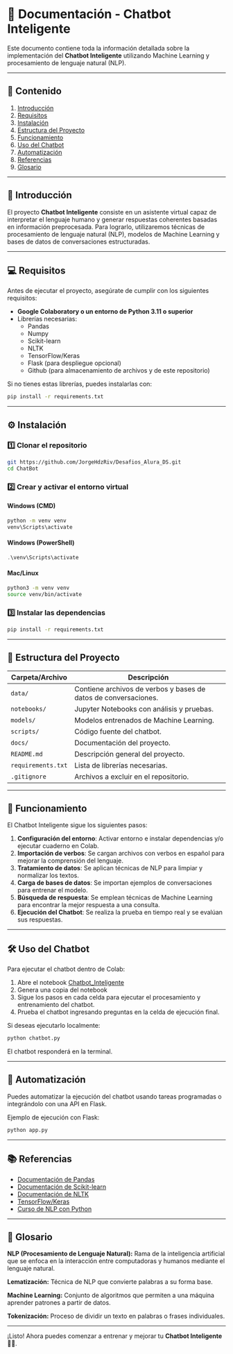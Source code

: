 # 🤖 Documentación - Chatbot Inteligente

Este documento contiene toda la información detallada sobre la implementación del **Chatbot Inteligente** utilizando Machine Learning y procesamiento de lenguaje natural (NLP).

---

## 📌 Contenido

1. [Introducción](#introducción)
2. [Requisitos](#requisitos)
3. [Instalación](#instalación)
4. [Estructura del Proyecto](#estructura-del-proyecto)
5. [Funcionamiento](#funcionamiento)
6. [Uso del Chatbot](#uso-del-chatbot)
7. [Automatización](#automatización)
8. [Referencias](#referencias)
9. [Glosario](#glosario)

---

## 📜 Introducción

El proyecto **Chatbot Inteligente** consiste en un asistente virtual capaz de interpretar el lenguaje humano y generar respuestas coherentes basadas en información preprocesada. Para lograrlo, utilizaremos técnicas de procesamiento de lenguaje natural (NLP), modelos de Machine Learning y bases de datos de conversaciones estructuradas.

---

## 💻 Requisitos

Antes de ejecutar el proyecto, asegúrate de cumplir con los siguientes requisitos:

- **Google Colaboratory o un entorno de Python 3.11 o superior**
- Librerías necesarias:
  - Pandas
  - Numpy
  - Scikit-learn
  - NLTK
  - TensorFlow/Keras
  - Flask (para despliegue opcional)
  - Github (para almacenamiento de archivos y de este repositorio)

Si no tienes estas librerías, puedes instalarlas con:

```bash
pip install -r requirements.txt
```

---

## ⚙️ Instalación

### **1️⃣ Clonar el repositorio**
```bash
git https://github.com/JorgeHdzRiv/Desafios_Alura_DS.git
cd ChatBot
```

### **2️⃣ Crear y activar el entorno virtual**
#### **Windows (CMD)**
```cmd
python -m venv venv
venv\Scripts\activate
```

#### **Windows (PowerShell)**
```powershell
.\venv\Scripts\activate
```

#### **Mac/Linux**
```bash
python3 -m venv venv
source venv/bin/activate
```

### **3️⃣ Instalar las dependencias**
```bash
pip install -r requirements.txt
```

---

## 📂 Estructura del Proyecto

| Carpeta/Archivo       | Descripción |
|----------------------|-------------|
| `data/`             | Contiene archivos de verbos y bases de datos de conversaciones. |
| `notebooks/`        | Jupyter Notebooks con análisis y pruebas. |
| `models/`           | Modelos entrenados de Machine Learning. |
| `scripts/`          | Código fuente del chatbot. |
| `docs/`             | Documentación del proyecto. |
| `README.md`         | Descripción general del proyecto. |
| `requirements.txt`  | Lista de librerías necesarias. |
| `.gitignore`        | Archivos a excluir en el repositorio. |

---

## 🚀 Funcionamiento

El Chatbot Inteligente sigue los siguientes pasos:

1. **Configuración del entorno**: Activar entorno e instalar dependencias y/o ejecutar cuaderno en Colab.
2. **Importación de verbos**: Se cargan archivos con verbos en español para mejorar la comprensión del lenguaje.
3. **Tratamiento de datos**: Se aplican técnicas de NLP para limpiar y normalizar los textos.
4. **Carga de bases de datos**: Se importan ejemplos de conversaciones para entrenar el modelo.
5. **Búsqueda de respuesta**: Se emplean técnicas de Machine Learning para encontrar la mejor respuesta a una consulta.
6. **Ejecución del Chatbot**: Se realiza la prueba en tiempo real y se evalúan sus respuestas.

---

## 🛠 Uso del Chatbot

Para ejecutar el chatbot dentro de Colab:

1. Abre el notebook [Chatbot_Inteligente](https://colab.research.google.com/drive/1nYXIkW67Oc6NcwMBwHINMaiqZZ1Im4jt?usp=sharing) 
2. Genera una copia del notebook
3. Sigue los pasos en cada celda para ejecutar el procesamiento y entrenamiento del chatbot.
4. Prueba el chatbot ingresando preguntas en la celda de ejecución final.

Si deseas ejecutarlo localmente:

```bash
python chatbot.py
```

El chatbot responderá en la terminal.

---

## 🔄 Automatización

Puedes automatizar la ejecución del chatbot usando tareas programadas o integrándolo con una API en Flask.

Ejemplo de ejecución con Flask:

```bash
python app.py
```

---

## 📚 Referencias

- [Documentación de Pandas](https://pandas.pydata.org/docs/)
- [Documentación de Scikit-learn](https://scikit-learn.org/stable/)
- [Documentación de NLTK](https://www.nltk.org/)
- [TensorFlow/Keras](https://www.tensorflow.org/api_docs)
- [Curso de NLP con Python](https://www.datacamp.com/courses/natural-language-processing-in-python)

---

## 📖 Glosario

**NLP (Procesamiento de Lenguaje Natural):** Rama de la inteligencia artificial que se enfoca en la interacción entre computadoras y humanos mediante el lenguaje natural.

**Lematización:** Técnica de NLP que convierte palabras a su forma base.

**Machine Learning:** Conjunto de algoritmos que permiten a una máquina aprender patrones a partir de datos.

**Tokenización:** Proceso de dividir un texto en palabras o frases individuales.

---

¡Listo! Ahora puedes comenzar a entrenar y mejorar tu **Chatbot Inteligente** 🚀🤖.